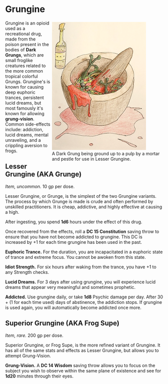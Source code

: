 # Grungine

<figure style="float: right; margin: 5px; max-width: 350px;">
  <img style="margin: 0 auto" src="/assets/images/grungine.png" />
  <figcaption>A Dark Grung being ground up to a pulp by a mortar and pestle for use in Lesser Grungine.</figcaption>
</figure>

Grungine is an opioid used as a recreational drug, made from the poison present in the bodies of **Dark Grungs**, which are small froglike creatures related to the more common tropical colorful Grungs. Grungine's is known for causing deep euphoric trances, persistent lucid dreams, but most famously it's known for allowing **grung-vision**. Common side-effects include: addiction, lucid dreams, mental unraveling, and a crippling aversion to frogs.

## Lesser Grungine (AKA Grunge)

*Item, uncommon.* 10 gp per dose.

Lesser Grungine, or Grunge, is the simplest of the two Grungine variants. The process by which Grunge is made is crude and often performed by unskilled practitioners. It is cheap, addictive, and highly effective at causing a high.

After ingesting, you spend **1d6** hours under the effect of this drug.

Once recovered from the effects, roll a **DC 15 Constitution** saving throw to ensure that you have not become addicted to grungine. This DC is increased by +1 for each time grungine has been used in the past.

**Euphoric Trance.** For the duration, you are incapacitated in a euphoric state of trance and extreme focus. You cannot be awoken from this state.

**Idiot Strength.** For six hours after waking from the trance, you have +1 to any Strength checks.

**Lucid Dreams.** For 3 days after using grungine, you will experience lucid dreams that appear very meaningful and sometimes prophetic.

**Addicted.** Use grungine daily, or take **1d8** Psychic damage per day. After 30 + (1 for each time used) days of abstinence, the addiction stops. If grungine is used again, you will automatically become addicted once more.

## Superior Grungine (AKA Frog Supe)

*Item, rare.* 200 gp per dose.

Superior Grungine, or Frog Supe, is the more refined variant of Grungine. It has all of the same stats and effects as Lesser Grungine, but allows you to attempt Grung-Vision.

**Grung-Vision.** A **DC 14 Wisdom** saving throw allows you to focus on the subject you wish to observe within the same plane of existence and see for **1d20** minutes through their eyes.